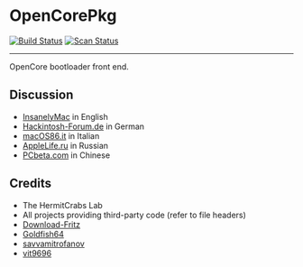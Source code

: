 OpenCorePkg
===========

[![Build Status](https://travis-ci.org/acidanthera/OpenCorePkg.svg?branch=master)](https://travis-ci.org/acidanthera/OpenCorePkg) [![Scan Status](https://scan.coverity.com/projects/18169/badge.svg?flat=1)](https://scan.coverity.com/projects/18169)

-----

OpenCore bootloader front end.

## Discussion

- [InsanelyMac](https://www.insanelymac.com/forum/topic/338527-opencore-development/) in English
- [Hackintosh-Forum.de](https://www.hackintosh-forum.de/forum/thread/42353-opencore-bootloader) in German
- [macOS86.it](https://www.macos86.it/viewtopic.php?p=32103) in Italian
- [AppleLife.ru](https://applelife.ru/threads/razrabotka-opencore.2943955) in Russian
- [PCbeta.com](http://bbs.pcbeta.com/viewthread-1815623-1-1.html) in Chinese

## Credits

- The HermitCrabs Lab
- All projects providing third-party code (refer to file headers)
- [Download-Fritz](https://github.com/Download-Fritz)
- [Goldfish64](https://github.com/Goldfish64)
- [savvamitrofanov](https://github.com/savvamitrofanov)
- [vit9696](https://github.com/vit9696)
